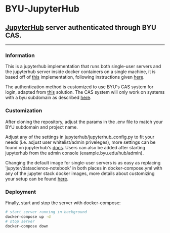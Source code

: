 # BYU-JupyterHub

## [JupyterHub](https://jupyterhub.readthedocs.io/) server authenticated through BYU CAS.
---
### Information

This is a jupyterhub implementation that runs both single-user servers and the jupyterhub server inside docker containers on a single machine, it is based off of [this](https://github.com/defeo/jupyterhub-docker) implementation, following instructions given [here](https://opendreamkit.org/2018/10/17/jupyterhub-docker/).

The authentication method is customized to use BYU's CAS system for login, adapted from [this](https://github.com/defeo/cas2oauth2bridge) solution. The CAS system will only work on systems with a byu subdomain as described [here](https://it.byu.edu/byu/sc_help.do?sysparm_document_key=kb_knowledge,7ba90f3513160b402edf5a132244b0d1).

### Customization

After cloning the repository, adjust the params in the .env file to match your BYU subdomain and project name.

Adjust any of the settings in jupyterhub/jupyterhub_config.py to fit your needs (i.e. adjust user whitelist/admin priveleges), more settings can be found on jupyterhub's [docs](https://jupyterhub.readthedocs.io/). Users can also be added after starting jupyterhub from the admin console (example.byu.edu/hub/admin).

Changing the default image for single-user servers is as easy as replacing 'jupyter/datascience-notebook' in both places in docker-compose.yml with any of the jupyter stack docker images, more details about customizing your setup can be found [here](https://opendreamkit.org/2018/10/17/jupyterhub-docker/).

### Deployment
Finally, start and stop the server with docker-compose:
~~~bash
# start server running in background
docker-compose up -d
# stop server
docker-compose down
~~~
